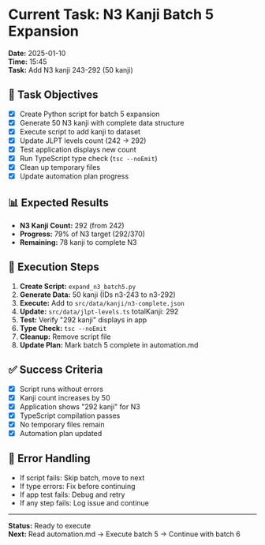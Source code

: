 # Current Task: N3 Kanji Batch 5 Expansion

**Date:** 2025-01-10  
**Time:** 15:45  
**Task:** Add N3 kanji 243-292 (50 kanji)

## 🎯 Task Objectives
- [x] Create Python script for batch 5 expansion
- [x] Generate 50 N3 kanji with complete data structure
- [x] Execute script to add kanji to dataset
- [x] Update JLPT levels count (242 → 292)
- [x] Test application displays new count
- [x] Run TypeScript type check (`tsc --noEmit`)
- [x] Clean up temporary files
- [x] Update automation plan progress

## 📊 Expected Results
- **N3 Kanji Count:** 292 (from 242)
- **Progress:** 79% of N3 target (292/370)
- **Remaining:** 78 kanji to complete N3

## 🔄 Execution Steps
1. **Create Script:** `expand_n3_batch5.py`
2. **Generate Data:** 50 kanji (IDs n3-243 to n3-292)
3. **Execute:** Add to `src/data/kanji/n3-complete.json`
4. **Update:** `src/data/jlpt-levels.ts` totalKanji: 292
5. **Test:** Verify "292 kanji" displays in app
6. **Type Check:** `tsc --noEmit`
7. **Cleanup:** Remove script file
8. **Update Plan:** Mark batch 5 complete in automation.md

## ✅ Success Criteria
- [x] Script runs without errors
- [x] Kanji count increases by 50
- [x] Application shows "292 kanji" for N3
- [x] TypeScript compilation passes
- [x] No temporary files remain
- [x] Automation plan updated

## 🚨 Error Handling
- If script fails: Skip batch, move to next
- If type errors: Fix before continuing
- If app test fails: Debug and retry
- If any step fails: Log issue and continue

---

**Status:** Ready to execute  
**Next:** Read automation.md → Execute batch 5 → Continue with batch 6
